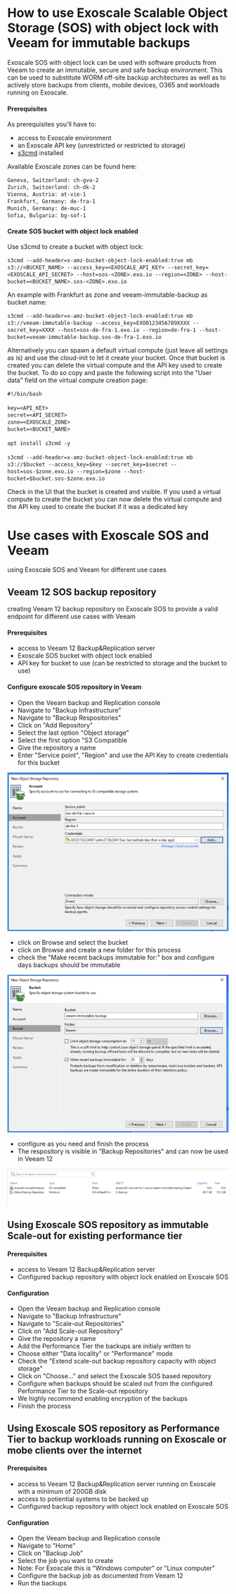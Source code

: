 # How to use Exoscale Scalable Object Storage (SOS) with object lock with Veeam for immutable backups

Exoscale SOS with object lock can be used with software products from Veeam to create an immutable, secure and safe backup environment. This can be used to substitute WORM off-site backup architectures as well as to actively store backups from clients, mobile devices, O365 and workloads running on Exoscale.

#### Prerequisites
As prerequisites you'll have to:
* access to Exoscale environment
* an Exoscale API key (unrestricted or restricted to storage)
* [s3cmd](https://s3tools.org/s3cmd) installed

Available Exoscale zones can be found here:
``` 
Geneva, Switzerland: ch-gva-2
Zurich, Switzerland: ch-dk-2
Vienna, Austria: at-vie-1
Frankfurt, Germany: de-fra-1
Munich, Germany: de-muc-1
Sofia, Bulgaria: bg-sof-1

```

#### Create SOS bucket with object lock enabled
Use s3cmd to create a bucket with object lock:
``` 
s3cmd --add-header=x-amz-bucket-object-lock-enabled:true mb s3://<BUCKET_NAME> --access_key=<EXOSCALE_API_KEY> --secret_key=<EXOSCALE_API_SECRET> --host=sos-<ZONE>.exo.io --region=<ZONE> --host-bucket=<BUCKET_NAME>.sos-<ZONE>.exo.io
```
An example with Frankfurt as zone and veeam-immutable-backup as bucket name:
``` 
s3cmd --add-header=x-amz-bucket-object-lock-enabled:true mb s3://veeam-immutable-backup --access_key=EXO0123456789XXXX --secret_key=XXXX --host=sos-de-fra-1.exo.io --region=de-fra-1 --host-bucket=veeam-immutable-backup.sos-de-fra-1.exo.io
```
Alternatively you can spawn a default virtual compute (just leave all settings as is) and use the cloud-init to let it create your bucket. Once that bucket is created you can delete the virtual compute and the API key used to create the bucket.
To do so copy and paste the following script into the "User data" field on the virtual compute creation page:
``` 
#!/bin/bash

key=<API_KEY>
secret=<API_SECRET>
zone=<EXOSCALE_ZONE>
bucket=<BUCKET_NAME>

apt install s3cmd -y

s3cmd --add-header=x-amz-bucket-object-lock-enabled:true mb s3://$bucket --access_key=$key --secret_key=$secret --host=sos-$zone.exo.io --region=$zone --host-bucket=$bucket.sos-$zone.exo.io
```
Check in the UI that the bucket is created and visible. If you used a virtual compute to create the bucket you can now delete the virtual compute and the API key used to create the bucket if it was a dedicated key

# Use cases with Exoscale SOS and Veeam

using Exoscale SOS and Veeam for different use cases

## Veeam 12 SOS backup repository

creating Veeam 12 backup repository on Exoscale SOS to provide a valid endpoint for different use cases with Veeam

#### Prerequisites
* access to Veeam 12 Backup&Replication server
* Exoscale SOS bucket with object lock enabled
* API key for bucket to use (can be restricted to storage and the bucket to use)

#### Configure exoscale SOS repository in Veeam
* Open the Veeam backup and Replication console
* Navigate to "Backup Infrastructure"
* Navigate to "Backup Respositories"
* Click on "Add Repository"
* Select the last option "Object storage"
* Select the first option "S3 Compatible
* Give the repository a name
* Enter "Service point", "Region" and use the API Key to create credentials for this bucket

![alt_text](https://github.com/Taela1/blueprints/blob/main/veeam12/veeam-12-1.png)

* click on Browse and select the bucket
* click on Browse and create a new folder for this process
* check the "Make recent backups immutable for:" box and configure days backups should be immutable

![alt_text](https://github.com/Taela1/blueprints/blob/main/veeam12/veeam-12-2.png)

* configure as you need and finish the process
* The respository is visible in "Backup Repositories" and can now be used in Veeam 12

![alt_text](https://github.com/Taela1/blueprints/blob/main/veeam12/veeam-12-3.png)

## Using Exoscale SOS repository as immutable Scale-out for existing performance tier

#### Prerequisites
* access to Veeam 12 Backup&Replication server
* Configured backup repository with object lock enabled on Exoscale SOS

#### Configuration
* Open the Veeam backup and Replication console
* Navigate to "Backup Infrastructure"
* Navigate to "Scale-out Repositories"
* Click on "Add Scale-out Repository"
* Give the repository a name
* Add the Performance Tier the backups are initialy written to
* Choose either "Data locality" or "Performance" mode
* Check the "Extend scale-out backup repository capacity with object storage"
* Click on "Choose..." and select the Exoscale SOS based repository
* Configure when backups should be scaled out from the configured Performance Tier to the Scale-out repository
* We highly recommend enabling encryption of the backups
* Finish the process

## Using Exoscale SOS repository as Performance Tier to backup workloads running on Exoscale or mobe clients over the internet

#### Prerequisites
* access to Veeam 12 Backup&Replication server running on Exoscale with a minimum of 200GB disk
* access to potiential systems to be backed up
* Configured backup repository with object lock enabled on Exoscale SOS

#### Configuration
* Open the Veeam backup and Replication console
* Navigate to "Home"
* Click on "Backup Job"
* Select the job you want to create
* Note: For Exoscale this is "Windows computer" or "Linux computer"
* Configure the backup job as documented from Veeam 12
* Run the backups
